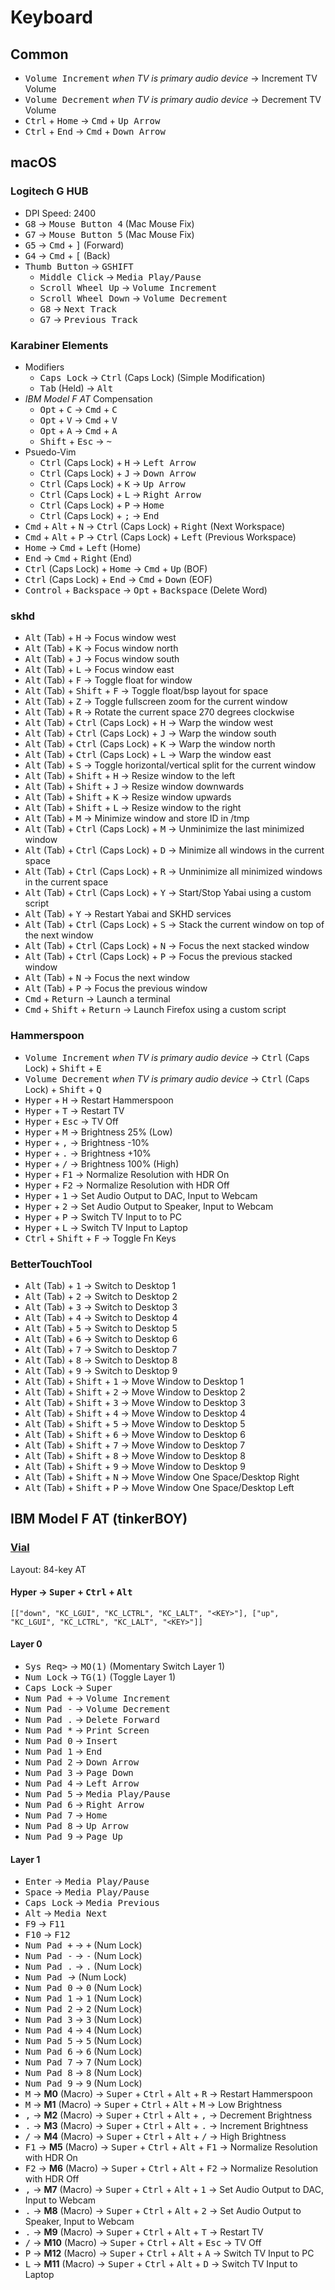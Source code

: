 # Keyboard

## Common

* <kbd>Volume Increment</kbd> *when TV is primary audio device* -> Increment TV Volume
* <kbd>Volume Decrement</kbd> *when TV is primary audio device* -> Decrement TV Volume
* <kbd>Ctrl</kbd> + <kbd>Home</kbd> -> <kbd>Cmd</kbd> + <kbd>Up Arrow</kbd>
* <kbd>Ctrl</kbd> + <kbd>End</kbd> -> <kbd>Cmd</kbd> + <kbd>Down Arrow</kbd>

## macOS

### Logitech G HUB

* DPI Speed: 2400
* <kbd>G8</kbd> -> <kbd>Mouse Button 4</kbd> (Mac Mouse Fix)
* <kbd>G7</kbd> -> <kbd>Mouse Button 5</kbd> (Mac Mouse Fix)
* <kbd>G5</kbd> -> <kbd>Cmd</kbd> + <kbd>]</kbd> (Forward)
* <kbd>G4</kbd> -> <kbd>Cmd</kbd> + <kbd>[</kbd> (Back)
* <kbd>Thumb Button</kbd> -> <kbd>GSHIFT</kbd>
    * <kbd>Middle Click</kbd> -> <kbd>Media Play/Pause</kbd>
    * <kbd>Scroll Wheel Up</kbd> -> <kbd>Volume Increment</kbd>
    * <kbd>Scroll Wheel Down</kbd> -> <kbd>Volume Decrement</kbd>
    * <kbd>G8</kbd> -> <kbd>Next Track</kbd>
    * <kbd>G7</kbd> -> <kbd>Previous Track</kbd>

### Karabiner Elements

* Modifiers
    * <kbd>Caps Lock</kbd> -> <kbd>Ctrl</kbd> (Caps Lock)  (Simple Modification)
    * <kbd>Tab</kbd> (Held) -> <kbd>Alt</kbd>
* *IBM Model F AT* Compensation
    * <kbd>Opt</kbd> + <kbd>C</kbd> -> <kbd>Cmd</kbd> + <kbd>C</kbd>
    * <kbd>Opt</kbd> + <kbd>V</kbd> -> <kbd>Cmd</kbd> + <kbd>V</kbd>
    * <kbd>Opt</kbd> + <kbd>A</kbd> -> <kbd>Cmd</kbd> + <kbd>A</kbd>
    * <kbd>Shift</kbd> + <kbd>Esc</kbd> -> <kbd>~</kbd>
* Psuedo-Vim
    * <kbd>Ctrl</kbd> (Caps Lock)  + <kbd>H</kbd> -> <kbd>Left Arrow</kbd>
    * <kbd>Ctrl</kbd> (Caps Lock)  + <kbd>J</kbd> -> <kbd>Down Arrow</kbd>
    * <kbd>Ctrl</kbd> (Caps Lock)  + <kbd>K</kbd> -> <kbd>Up Arrow</kbd>
    * <kbd>Ctrl</kbd> (Caps Lock)  + <kbd>L</kbd> -> <kbd>Right Arrow</kbd>
    * <kbd>Ctrl</kbd> (Caps Lock)  + <kbd>P</kbd> -> <kbd>Home</kbd>
    * <kbd>Ctrl</kbd> (Caps Lock)  + <kbd>;</kbd> -> <kbd>End</kbd>
* <kbd>Cmd</kbd> + <kbd>Alt</kbd> + <kbd>N</kbd> -> <kbd>Ctrl</kbd> (Caps Lock)  + <kbd>Right</kbd> (Next Workspace)
* <kbd>Cmd</kbd> + <kbd>Alt</kbd> + <kbd>P</kbd> -> <kbd>Ctrl</kbd> (Caps Lock)  + <kbd>Left</kbd> (Previous Workspace)
* <kbd>Home</kbd> -> <kbd>Cmd</kbd> + <kbd>Left</kbd> (Home)
* <kbd>End</kbd> -> <kbd>Cmd</kbd> + <kbd>Right</kbd> (End)
* <kbd>Ctrl</kbd> (Caps Lock)  + <kbd>Home</kbd> -> <kbd>Cmd</kbd> + <kbd>Up</kbd> (BOF)
* <kbd>Ctrl</kbd> (Caps Lock)  + <kbd>End</kbd> -> <kbd>Cmd</kbd> + <kbd>Down</kbd> (EOF)
* <kbd>Control</kbd> + <kbd>Backspace</kbd> -> <kbd>Opt</kbd> + <kbd>Backspace</kbd> (Delete Word)

### skhd

* <kbd>Alt</kbd> (Tab) + <kbd>H</kbd> -> Focus window west
* <kbd>Alt</kbd> (Tab) + <kbd>K</kbd> -> Focus window north
* <kbd>Alt</kbd> (Tab) + <kbd>J</kbd> -> Focus window south
* <kbd>Alt</kbd> (Tab) + <kbd>L</kbd> -> Focus window east
* <kbd>Alt</kbd> (Tab) + <kbd>F</kbd> -> Toggle float for window
* <kbd>Alt</kbd> (Tab) + <kbd>Shift</kbd> + <kbd>F</kbd> -> Toggle float/bsp layout for space
* <kbd>Alt</kbd> (Tab) + <kbd>Z</kbd> -> Toggle fullscreen zoom for the current window
* <kbd>Alt</kbd> (Tab) + <kbd>R</kbd> -> Rotate the current space 270 degrees clockwise
* <kbd>Alt</kbd> (Tab) + <kbd>Ctrl</kbd> (Caps Lock) + <kbd>H</kbd> -> Warp the window west
* <kbd>Alt</kbd> (Tab) + <kbd>Ctrl</kbd> (Caps Lock) + <kbd>J</kbd> -> Warp the window south
* <kbd>Alt</kbd> (Tab) + <kbd>Ctrl</kbd> (Caps Lock) + <kbd>K</kbd> -> Warp the window north
* <kbd>Alt</kbd> (Tab) + <kbd>Ctrl</kbd> (Caps Lock) + <kbd>L</kbd> -> Warp the window east
* <kbd>Alt</kbd> (Tab) + <kbd>S</kbd> -> Toggle horizontal/vertical split for the current window
* <kbd>Alt</kbd> (Tab) + <kbd>Shift</kbd> + <kbd>H</kbd> -> Resize window to the left
* <kbd>Alt</kbd> (Tab) + <kbd>Shift</kbd> + <kbd>J</kbd> -> Resize window downwards
* <kbd>Alt</kbd> (Tab) + <kbd>Shift</kbd> + <kbd>K</kbd> -> Resize window upwards
* <kbd>Alt</kbd> (Tab) + <kbd>Shift</kbd> + <kbd>L</kbd> -> Resize window to the right
* <kbd>Alt</kbd> (Tab) + <kbd>M</kbd> -> Minimize window and store ID in /tmp
* <kbd>Alt</kbd> (Tab) + <kbd>Ctrl</kbd> (Caps Lock) + <kbd>M</kbd> -> Unminimize the last minimized window
* <kbd>Alt</kbd> (Tab) + <kbd>Ctrl</kbd> (Caps Lock) + <kbd>D</kbd> -> Minimize all windows in the current space
* <kbd>Alt</kbd> (Tab) + <kbd>Ctrl</kbd> (Caps Lock) + <kbd>R</kbd> -> Unminimize all minimized windows in the current space
* <kbd>Alt</kbd> (Tab) + <kbd>Ctrl</kbd> (Caps Lock) + <kbd>Y</kbd> -> Start/Stop Yabai using a custom script
* <kbd>Alt</kbd> (Tab) + <kbd>Y</kbd> -> Restart Yabai and SKHD services
* <kbd>Alt</kbd> (Tab) + <kbd>Ctrl</kbd> (Caps Lock) + <kbd>S</kbd> -> Stack the current window on top of the next window
* <kbd>Alt</kbd> (Tab) + <kbd>Ctrl</kbd> (Caps Lock) + <kbd>N</kbd> -> Focus the next stacked window
* <kbd>Alt</kbd> (Tab) + <kbd>Ctrl</kbd> (Caps Lock) + <kbd>P</kbd> -> Focus the previous stacked window
* <kbd>Alt</kbd> (Tab) + <kbd>N</kbd> -> Focus the next window
* <kbd>Alt</kbd> (Tab) + <kbd>P</kbd> -> Focus the previous window
* <kbd>Cmd</kbd> + <kbd>Return</kbd> -> Launch a terminal
* <kbd>Cmd</kbd> + <kbd>Shift</kbd> + <kbd>Return</kbd> -> Launch Firefox using a custom script

### Hammerspoon

* <kbd>Volume Increment</kbd> *when TV is primary audio device* -> <kbd>Ctrl</kbd> (Caps Lock)  + <kbd>Shift</kbd> + <kbd>E</kbd>
* <kbd>Volume Decrement</kbd> *when TV is primary audio device* -> <kbd>Ctrl</kbd> (Caps Lock)  + <kbd>Shift</kbd> + <kbd>Q</kbd>
* <kbd>Hyper</kbd> + <kbd>H</kbd> -> Restart Hammerspoon
* <kbd>Hyper</kbd> + <kbd>T</kbd> -> Restart TV
* <kbd>Hyper</kbd> + <kbd>Esc</kbd> -> TV Off
* <kbd>Hyper</kbd>  + <kbd>M</kbd> -> Brightness 25% (Low)
* <kbd>Hyper</kbd>  + <kbd>,</kbd> -> Brightness -10%
* <kbd>Hyper</kbd>  + <kbd>.</kbd> -> Brightness +10%
* <kbd>Hyper</kbd>  + <kbd>/</kbd> -> Brightness 100% (High)
* <kbd>Hyper</kbd>  + <kbd>F1</kbd> -> Normalize Resolution with HDR On
* <kbd>Hyper</kbd>  + <kbd>F2</kbd> -> Normalize Resolution with HDR Off
* <kbd>Hyper</kbd> + <kbd>1</kbd> -> Set Audio Output to DAC, Input to Webcam
* <kbd>Hyper</kbd> + <kbd>2</kbd> -> Set Audio Output to Speaker, Input to Webcam
* <kbd>Hyper</kbd> + <kbd>P</kbd> -> Switch TV Input to to PC
* <kbd>Hyper</kbd> + <kbd>L</kbd> -> Switch TV Input to Laptop
* <kbd>Ctrl</kbd> + <kbd>Shift</kbd> + <kbd>F</kbd> -> Toggle Fn Keys

### BetterTouchTool
* <kbd>Alt</kbd> (Tab) + <kbd>1</kbd> -> Switch to Desktop 1
* <kbd>Alt</kbd> (Tab) + <kbd>2</kbd> -> Switch to Desktop 2
* <kbd>Alt</kbd> (Tab) + <kbd>3</kbd> -> Switch to Desktop 3
* <kbd>Alt</kbd> (Tab) + <kbd>4</kbd> -> Switch to Desktop 4
* <kbd>Alt</kbd> (Tab) + <kbd>5</kbd> -> Switch to Desktop 5
* <kbd>Alt</kbd> (Tab) + <kbd>6</kbd> -> Switch to Desktop 6
* <kbd>Alt</kbd> (Tab) + <kbd>7</kbd> -> Switch to Desktop 7
* <kbd>Alt</kbd> (Tab) + <kbd>8</kbd> -> Switch to Desktop 8
* <kbd>Alt</kbd> (Tab) + <kbd>9</kbd> -> Switch to Desktop 9
* <kbd>Alt</kbd> (Tab) + <kbd>Shift</kbd> + <kbd>1</kbd> -> Move Window to Desktop 1
* <kbd>Alt</kbd> (Tab) + <kbd>Shift</kbd> + <kbd>2</kbd> -> Move Window to Desktop 2
* <kbd>Alt</kbd> (Tab) + <kbd>Shift</kbd> + <kbd>3</kbd> -> Move Window to Desktop 3
* <kbd>Alt</kbd> (Tab) + <kbd>Shift</kbd> + <kbd>4</kbd> -> Move Window to Desktop 4
* <kbd>Alt</kbd> (Tab) + <kbd>Shift</kbd> + <kbd>5</kbd> -> Move Window to Desktop 5
* <kbd>Alt</kbd> (Tab) + <kbd>Shift</kbd> + <kbd>6</kbd> -> Move Window to Desktop 6
* <kbd>Alt</kbd> (Tab) + <kbd>Shift</kbd> + <kbd>7</kbd> -> Move Window to Desktop 7
* <kbd>Alt</kbd> (Tab) + <kbd>Shift</kbd> + <kbd>8</kbd> -> Move Window to Desktop 8
* <kbd>Alt</kbd> (Tab) + <kbd>Shift</kbd> + <kbd>9</kbd> -> Move Window to Desktop 9
* <kbd>Alt</kbd> (Tab) + <kbd>Shift</kbd> + <kbd>N</kbd> -> Move Window One Space/Desktop Right
* <kbd>Alt</kbd> (Tab) + <kbd>Shift</kbd> + <kbd>P</kbd> -> Move Window One Space/Desktop Left

## IBM Model F AT (tinkerBOY)

### [Vial](https://get.vial.today/)
Layout: 84-key AT
#### Hyper -> <kbd>Super</kbd> + <kbd>Ctrl</kbd> + <kbd>Alt</kbd>
```console
[["down", "KC_LGUI", "KC_LCTRL", "KC_LALT", "<KEY>"], ["up", "KC_LGUI", "KC_LCTRL", "KC_LALT", "<KEY>"]]
```

#### Layer 0

* <kbd>Sys Req></kbd> -> <kbd>MO(1)</kbd> (Momentary Switch Layer 1)
* <kbd>Num Lock</kbd> -> <kbd>TG(1)</kbd> (Toggle Layer 1)
* <kbd>Caps Lock</kbd> -> <kbd>Super</kbd>
* <kbd>Num Pad +</kbd> -> <kbd>Volume Increment</kbd>
* <kbd>Num Pad -</kbd> -> <kbd>Volume Decrement</kbd>
* <kbd>Num Pad .</kbd> -> <kbd>Delete Forward</kbd>
* <kbd>Num Pad *</kbd> -> <kbd>Print Screen</kbd>
* <kbd>Num Pad 0</kbd> -> <kbd>Insert</kbd>
* <kbd>Num Pad 1</kbd> -> <kbd>End</kbd>
* <kbd>Num Pad 2</kbd> -> <kbd>Down Arrow</kbd>
* <kbd>Num Pad 3</kbd> -> <kbd>Page Down</kbd>
* <kbd>Num Pad 4</kbd> -> <kbd>Left Arrow</kbd>
* <kbd>Num Pad 5</kbd> -> <kbd>Media Play/Pause</kbd>
* <kbd>Num Pad 6</kbd> -> <kbd>Right Arrow</kbd>
* <kbd>Num Pad 7</kbd> -> <kbd>Home</kbd>
* <kbd>Num Pad 8</kbd> -> <kbd>Up Arrow</kbd>
* <kbd>Num Pad 9</kbd> -> <kbd>Page Up</kbd>

#### Layer 1

* <kbd>Enter</kbd> -> <kbd>Media Play/Pause</kbd>
* <kbd>Space</kbd> -> <kbd>Media Play/Pause</kbd>
* <kbd>Caps Lock</kbd> -> <kbd>Media Previous</kbd>
* <kbd>Alt</kbd> -> <kbd>Media Next</kbd>
* <kbd>F9</kbd> -> <kbd>F11</kbd>
* <kbd>F10</kbd> -> <kbd>F12</kbd>
* <kbd>Num Pad +</kbd> -> <kbd>+</kbd> (Num Lock)
* <kbd>Num Pad -</kbd> -> <kbd>-</kbd> (Num Lock)
* <kbd>Num Pad .</kbd> -> <kbd>.</kbd> (Num Lock)
* <kbd>Num Pad *</kbd> -> <kbd>*</kbd> (Num Lock)
* <kbd>Num Pad 0</kbd> -> <kbd>0</kbd> (Num Lock)
* <kbd>Num Pad 1</kbd> -> <kbd>1</kbd> (Num Lock)
* <kbd>Num Pad 2</kbd> -> <kbd>2</kbd> (Num Lock)
* <kbd>Num Pad 3</kbd> -> <kbd>3</kbd> (Num Lock)
* <kbd>Num Pad 4</kbd> -> <kbd>4</kbd> (Num Lock)
* <kbd>Num Pad 5</kbd> -> <kbd>5</kbd> (Num Lock)
* <kbd>Num Pad 6</kbd> -> <kbd>6</kbd> (Num Lock)
* <kbd>Num Pad 7</kbd> -> <kbd>7</kbd> (Num Lock)
* <kbd>Num Pad 8</kbd> -> <kbd>8</kbd> (Num Lock)
* <kbd>Num Pad 9</kbd> -> <kbd>9</kbd> (Num Lock)
* <kbd>M</kbd> -> **M0** (Macro) -> <kbd>Super</kbd> + <kbd>Ctrl</kbd> + <kbd>Alt</kbd> + <kbd>R</kbd> -> Restart Hammerspoon 
* <kbd>M</kbd> -> **M1** (Macro) -> <kbd>Super</kbd> + <kbd>Ctrl</kbd> + <kbd>Alt</kbd> + <kbd>M</kbd> -> Low Brightness
* <kbd>,</kbd> -> **M2** (Macro) -> <kbd>Super</kbd> + <kbd>Ctrl</kbd> + <kbd>Alt</kbd> + <kbd>,</kbd> -> Decrement Brightness
* <kbd>.</kbd> -> **M3** (Macro) -> <kbd>Super</kbd> + <kbd>Ctrl</kbd> + <kbd>Alt</kbd> + <kbd>.</kbd> -> Increment Brightness
* <kbd>/</kbd> -> **M4** (Macro) -> <kbd>Super</kbd> + <kbd>Ctrl</kbd> + <kbd>Alt</kbd> + <kbd>/</kbd> -> High Brightness
* <kbd>F1</kbd> -> **M5** (Macro) -> <kbd>Super</kbd> + <kbd>Ctrl</kbd> + <kbd>Alt</kbd> + <kbd>F1</kbd> -> Normalize Resolution with HDR On
* <kbd>F2</kbd> -> **M6** (Macro) -> <kbd>Super</kbd> + <kbd>Ctrl</kbd> + <kbd>Alt</kbd> + <kbd>F2</kbd> -> Normalize Resolution with HDR Off
* <kbd>,</kbd> -> **M7** (Macro) -> <kbd>Super</kbd> + <kbd>Ctrl</kbd> + <kbd>Alt</kbd> + <kbd>1</kbd> -> Set Audio Output to DAC, Input to Webcam
* <kbd>.</kbd> -> **M8** (Macro) -> <kbd>Super</kbd> + <kbd>Ctrl</kbd> + <kbd>Alt</kbd> + <kbd>2</kbd> -> Set Audio Output to Speaker, Input to Webcam
* <kbd>.</kbd> -> **M9** (Macro) -> <kbd>Super</kbd> + <kbd>Ctrl</kbd> + <kbd>Alt</kbd> + <kbd>T</kbd> -> Restart TV
* <kbd>/</kbd> -> **M10** (Macro) -> <kbd>Super</kbd> + <kbd>Ctrl</kbd> + <kbd>Alt</kbd> + <kbd>Esc</kbd> -> TV Off
* <kbd>P</kbd> -> **M12** (Macro) -> <kbd>Super</kbd> + <kbd>Ctrl</kbd> + <kbd>Alt</kbd> + <kbd>A</kbd> -> Switch TV Input to PC
* <kbd>L</kbd> -> **M11** (Macro) -> <kbd>Super</kbd> + <kbd>Ctrl</kbd> + <kbd>Alt</kbd> + <kbd>D</kbd> -> Switch TV Input to Laptop